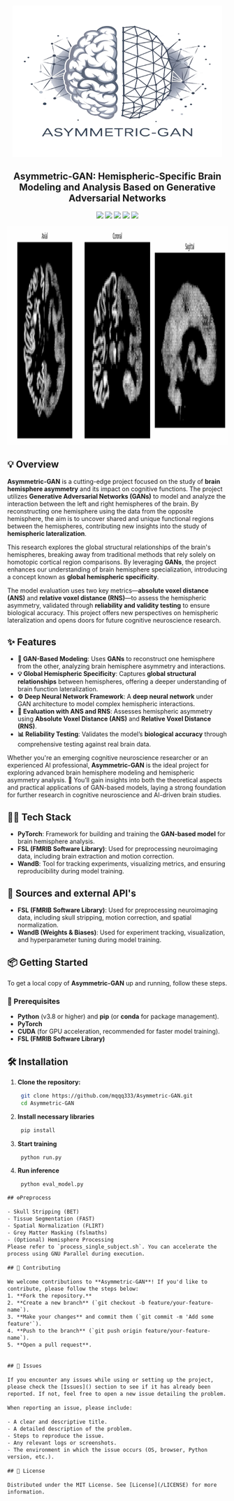 <div align="center">
<a href="https://github.com/mqqq333/Asymmetric-GAN" target="blank">
<img src="./img/trans_480x480.png" width="480" height = "345" alt="Logo" />
</a>

<h2> Asymmetric-GAN: Hemispheric-Specific Brain Modeling and Analysis Based on Generative Adversarial Networks </h2>

![](https://img.shields.io/badge/Python-3776AB?style=for-the-badge&logo=python&logoColor=white) ![](https://img.shields.io/badge/PyTorch-EE4C2C?style=for-the-badge&logo=pytorch&logoColor=white) ![](https://img.shields.io/badge/WandB-FF5B8E?style=for-the-badge&logo=wandb&logoColor=white) ![](https://img.shields.io/badge/FSL-FF5A5F?style=for-the-badge&logo=brain&logoColor=white) ![](https://img.shields.io/badge/GNU%20Parallel-8E44AD?style=for-the-badge&logo=gnu&logoColor=white)



<img src ="./demo/demo2.gif" width="100%" height = "500px">
</div>

## 💡 Overview

**Asymmetric-GAN** is a cutting-edge project focused on the study of **brain hemisphere asymmetry** and its impact on cognitive functions. The project utilizes **Generative Adversarial Networks (GANs)** to model and analyze the interaction between the left and right hemispheres of the brain. By reconstructing one hemisphere using the data from the opposite hemisphere, the aim is to uncover shared and unique functional regions between the hemispheres, contributing new insights into the study of **hemispheric lateralization**.

This research explores the global structural relationships of the brain's hemispheres, breaking away from traditional methods that rely solely on homotopic cortical region comparisons. By leveraging **GANs**, the project enhances our understanding of brain hemisphere specialization, introducing a concept known as **global hemispheric specificity**.

The model evaluation uses two key metrics—**absolute voxel distance (ANS)** and **relative voxel distance (RNS)**—to assess the hemispheric asymmetry, validated through **reliability and validity testing** to ensure biological accuracy. This project offers new perspectives on hemispheric lateralization and opens doors for future cognitive neuroscience research.
## ✨ Features

- **🧠 GAN-Based Modeling**: Uses **GANs** to reconstruct one hemisphere from the other, analyzing brain hemisphere asymmetry and interactions.
- **💡 Global Hemispheric Specificity**: Captures **global structural relationships** between hemispheres, offering a deeper understanding of brain function lateralization.
- **⚙️ Deep Neural Network Framework**: A **deep neural network** under GAN architecture to model complex hemispheric interactions.
- **🔬 Evaluation with ANS and RNS**: Assesses hemispheric asymmetry using **Absolute Voxel Distance (ANS)** and **Relative Voxel Distance (RNS)**.
- **📊 Reliability Testing**: Validates the model’s **biological accuracy** through comprehensive testing against real brain data.

Whether you're an emerging cognitive neuroscience researcher or an experienced AI professional, **Asymmetric-GAN** is the ideal project for exploring advanced brain hemisphere modeling and hemispheric asymmetry analysis. 🌟 You’ll gain insights into both the theoretical aspects and practical applications of GAN-based models, laying a strong foundation for further research in cognitive neuroscience and AI-driven brain studies.
## 👩‍💻 Tech Stack

- **PyTorch**: Framework for building and training the **GAN-based model** for brain hemisphere analysis.
- **FSL (FMRIB Software Library)**: Used for preprocessing neuroimaging data, including brain extraction and motion correction.
- **WandB**: Tool for tracking experiments, visualizing metrics, and ensuring reproducibility during model training.
## 📖 Sources and external API's
- **FSL (FMRIB Software Library)**: Used for preprocessing neuroimaging data, including skull stripping, motion correction, and spatial normalization.
- **WandB (Weights & Biases)**: Used for experiment tracking, visualization, and hyperparameter tuning during model training.

## 📦 Getting Started

To get a local copy of **Asymmetric-GAN** up and running, follow these steps.

### 🚀 Prerequisites

- **Python** (v3.8 or higher) and **pip** (or **conda** for package management).
- **PyTorch**
- **CUDA** (for GPU acceleration, recommended for faster model training).
-  **FSL (FMRIB Software Library)**
## 🛠️ Installation

1. **Clone the repository:**
   ```bash
	git clone https://github.com/mqqq333/Asymmetric-GAN.git
	cd Asymmetric-GAN
   ```
2. **Install necessary libraries**
   ```bash
	pip install 
   ```
3. **Start training**
   ```bash
	python run.py
   ```
4. **Run inference**
   ```bash
	python eval_model.py
```
## ⚙️Preprocess

- Skull Stripping (BET)
- Tissue Segmentation (FAST)
- Spatial Normalization (FLIRT)
- Grey Matter Masking (fslmaths)
- (Optional) Hemisphere Processing
Please refer to `process_single_subject.sh`. You can accelerate the process using GNU Parallel during execution.

## 🤝 Contributing

We welcome contributions to **Asymmetric-GAN**! If you'd like to contribute, please follow the steps below:
1. **Fork the repository.**
2. **Create a new branch** (`git checkout -b feature/your-feature-name`).
3. **Make your changes** and commit them (`git commit -m 'Add some feature'`).
4. **Push to the branch** (`git push origin feature/your-feature-name`).
5. **Open a pull request**.


## 🐛 Issues

If you encounter any issues while using or setting up the project, please check the [Issues]() section to see if it has already been reported. If not, feel free to open a new issue detailing the problem.

When reporting an issue, please include:

- A clear and descriptive title.
- A detailed description of the problem.
- Steps to reproduce the issue.
- Any relevant logs or screenshots.
- The environment in which the issue occurs (OS, browser, Python version, etc.).

## 📜 License

Distributed under the MIT License. See [License](/LICENSE) for more information.